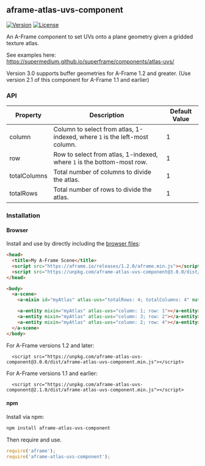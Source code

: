 ## aframe-atlas-uvs-component

[![Version](http://img.shields.io/npm/v/aframe-atlas-uvs-component.svg?style=flat-square)](https://npmjs.org/package/aframe-atlas-uvs-component)
[![License](http://img.shields.io/npm/l/aframe-atlas-uvs-component.svg?style=flat-square)](https://npmjs.org/package/aframe-atlas-uvs-component)

An A-Frame component to set UVs onto a plane geometry given a gridded texture atlas.

See examples here: https://supermedium.github.io/superframe/components/atlas-uvs/

Version 3.0 supports buffer geometries for A-Frame 1.2 and greater. (Use version 2.1 of this component for A-Frame 1.1 and earlier)

### API

| Property     | Description                                                                | Default Value |
| --------     | -----------                                                                | ------------- |
| column       | Column to select from atlas, 1-indexed, where `1` is the left-most column. | 1             |
| row          | Row to select from atlas, 1-indexed, where `1` is the bottom-most row.     | 1             |
| totalColumns | Total number of columns to divide the atlas.                               | 1             |
| totalRows    | Total number of rows to divide the atlas.                                  | 1             |

### Installation

#### Browser

Install and use by directly including the [browser files](dist):

```html
<head>
  <title>My A-Frame Scene</title>
  <script src="https://aframe.io/releases/1.2.0/aframe.min.js"></script>
  <script src="https://unpkg.com/aframe-atlas-uvs-component@3.0.0/dist/aframe-atlas-uvs-component.min.js"></script>
</head>

<body>
  <a-scene>
    <a-mixin id="myAtlas" atlas-uvs="totalRows: 4; totalColumns: 4" material="src: myAtlas.png" geometry="primitive: plane; buffer: false; skipCache: true"></a-mixin>

    <a-entity mixin="myAtlas" atlas-uvs="column: 1; row: 1"></a-entity>
    <a-entity mixin="myAtlas" atlas-uvs="column: 3; row: 2"></a-entity>
    <a-entity mixin="myAtlas" atlas-uvs="column: 2; row: 4"></a-entity>
  </a-scene>
</body>
```

For A-Frame versions 1.2 and later:
```
  <script src="https://unpkg.com/aframe-atlas-uvs-component@3.0.0/dist/aframe-atlas-uvs-component.min.js"></script>
```

For A-Frame versions 1.1 and earlier:
```
  <script src="https://unpkg.com/aframe-atlas-uvs-component@2.1.0/dist/aframe-atlas-uvs-component.min.js"></script>
```

#### npm

Install via npm:

```bash
npm install aframe-atlas-uvs-component
```

Then require and use.

```js
require('aframe');
require('aframe-atlas-uvs-component');
```
